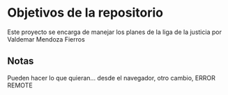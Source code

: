# Objetivos de la repositorio

Este proyecto se encarga de manejar los planes de la liga de la justicia por Valdemar Mendoza Fierros


## Notas
Pueden hacer lo que quieran... desde el navegador, otro cambio, ERROR REMOTE
